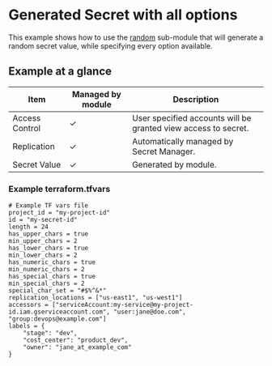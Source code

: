 # Generated Secret with all options

This example shows how to use the [random](modules/random) sub-module that will
generate a random secret value, while specifying every option available.

## Example at a glance

|Item|Managed by module|Description|
|----|-----------------|-----------|
|Access Control|&check;|User specified accounts will be granted view access to secret.|
|Replication|&check;|Automatically managed by Secret Manager.|
|Secret Value|&check;|Generated by module.|

<!-- spell-checker: disable -->
### Example terraform.tfvars

```properties
# Example TF vars file
project_id = "my-project-id"
id = "my-secret-id"
length = 24
has_upper_chars = true
min_upper_chars = 2
has_lower_chars = true
min_lower_chars = 2
has_numeric_chars = true
min_numeric_chars = 2
has_special_chars = true
min_special_chars = 2
special_char_set = "#$%^&*"
replication_locations = ["us-east1", "us-west1"]
accessors = ["serviceAccount:my-service@my-project-id.iam.gserviceaccount.com", "user:jane@doe.com", "group:devops@example.com"]
labels = {
    "stage": "dev",
    "cost_center": "product_dev",
    "owner": "jane_at_example_com"
}
```
